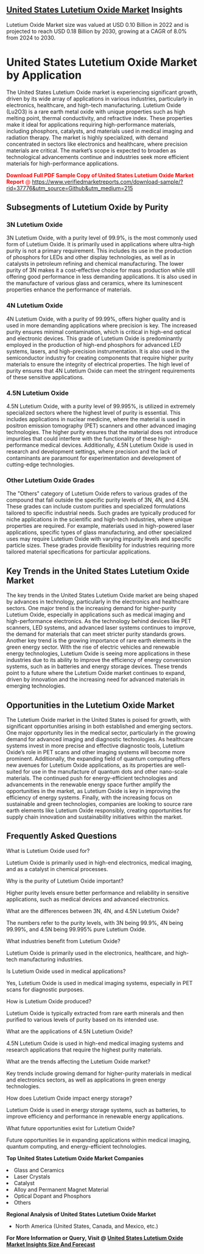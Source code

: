 <h2><a href="https://www.verifiedmarketreports.com/download-sample/?rid=37776&amp;utm_source=Github&amp;utm_medium=215" target="_blank">United States Lutetium Oxide Market</a> Insights</h2><p>Lutetium Oxide Market size was valued at USD 0.10 Billion in 2022 and is projected to reach USD 0.18 Billion by 2030, growing at a CAGR of 8.0% from 2024 to 2030.</p><p><h1>United States Lutetium Oxide Market by Application</h1><p>The United States Lutetium Oxide market is experiencing significant growth, driven by its wide array of applications in various industries, particularly in electronics, healthcare, and high-tech manufacturing. Lutetium Oxide (Lu2O3) is a rare earth metal oxide with unique properties such as high melting point, thermal conductivity, and refractive index. These properties make it ideal for applications requiring high-performance materials, including phosphors, catalysts, and materials used in medical imaging and radiation therapy. The market is highly specialized, with demand concentrated in sectors like electronics and healthcare, where precision materials are critical. The market’s scope is expected to broaden as technological advancements continue and industries seek more efficient materials for high-performance applications. <p><span class=""><span style="color: #ff0000;"><strong>Download Full PDF Sample Copy of United States Lutetium Oxide Market Report</strong> @ </span><a href="https://www.verifiedmarketreports.com/download-sample/?rid=37776&amp;utm_source=Github&amp;utm_medium=215" target="_blank">https://www.verifiedmarketreports.com/download-sample/?rid=37776&amp;utm_source=Github&amp;utm_medium=215</a></span></p></p><h2>Subsegments of Lutetium Oxide by Purity</h2><h3>3N Lutetium Oxide</h3><p>3N Lutetium Oxide, with a purity level of 99.9%, is the most commonly used form of Lutetium Oxide. It is primarily used in applications where ultra-high purity is not a primary requirement. This includes its use in the production of phosphors for LEDs and other display technologies, as well as in catalysts in petroleum refining and chemical manufacturing. The lower purity of 3N makes it a cost-effective choice for mass production while still offering good performance in less demanding applications. It is also used in the manufacture of various glass and ceramics, where its luminescent properties enhance the performance of materials.</p><h3>4N Lutetium Oxide</h3><p>4N Lutetium Oxide, with a purity of 99.99%, offers higher quality and is used in more demanding applications where precision is key. The increased purity ensures minimal contamination, which is critical in high-end optical and electronic devices. This grade of Lutetium Oxide is predominantly employed in the production of high-end phosphors for advanced LED systems, lasers, and high-precision instrumentation. It is also used in the semiconductor industry for creating components that require higher purity materials to ensure the integrity of electrical properties. The high level of purity ensures that 4N Lutetium Oxide can meet the stringent requirements of these sensitive applications.</p><h3>4.5N Lutetium Oxide</h3><p>4.5N Lutetium Oxide, with a purity level of 99.995%, is utilized in extremely specialized sectors where the highest level of purity is essential. This includes applications in nuclear medicine, where the material is used in positron emission tomography (PET) scanners and other advanced imaging technologies. The higher purity ensures that the material does not introduce impurities that could interfere with the functionality of these high-performance medical devices. Additionally, 4.5N Lutetium Oxide is used in research and development settings, where precision and the lack of contaminants are paramount for experimentation and development of cutting-edge technologies.</p><h3>Other Lutetium Oxide Grades</h3><p>The "Others" category of Lutetium Oxide refers to various grades of the compound that fall outside the specific purity levels of 3N, 4N, and 4.5N. These grades can include custom purities and specialized formulations tailored to specific industrial needs. Such grades are typically produced for niche applications in the scientific and high-tech industries, where unique properties are required. For example, materials used in high-powered laser applications, specific types of glass manufacturing, and other specialized uses may require Lutetium Oxide with varying impurity levels and specific particle sizes. These grades provide flexibility for industries requiring more tailored material specifications for particular applications.</p><h2>Key Trends in the United States Lutetium Oxide Market</h2><p>The key trends in the United States Lutetium Oxide market are being shaped by advances in technology, particularly in the electronics and healthcare sectors. One major trend is the increasing demand for higher-purity Lutetium Oxide, especially in applications such as medical imaging and high-performance electronics. As the technology behind devices like PET scanners, LED systems, and advanced laser systems continues to improve, the demand for materials that can meet stricter purity standards grows. Another key trend is the growing importance of rare earth elements in the green energy sector. With the rise of electric vehicles and renewable energy technologies, Lutetium Oxide is seeing more applications in these industries due to its ability to improve the efficiency of energy conversion systems, such as in batteries and energy storage devices. These trends point to a future where the Lutetium Oxide market continues to expand, driven by innovation and the increasing need for advanced materials in emerging technologies.</p><h2>Opportunities in the Lutetium Oxide Market</h2><p>The Lutetium Oxide market in the United States is poised for growth, with significant opportunities arising in both established and emerging sectors. One major opportunity lies in the medical sector, particularly in the growing demand for advanced imaging and diagnostic technologies. As healthcare systems invest in more precise and effective diagnostic tools, Lutetium Oxide’s role in PET scans and other imaging systems will become more prominent. Additionally, the expanding field of quantum computing offers new avenues for Lutetium Oxide applications, as its properties are well-suited for use in the manufacture of quantum dots and other nano-scale materials. The continued push for energy-efficient technologies and advancements in the renewable energy space further amplify the opportunities in the market, as Lutetium Oxide is key in improving the efficiency of energy systems. Finally, with the increasing focus on sustainable and green technologies, companies are looking to source rare earth elements like Lutetium Oxide responsibly, creating opportunities for supply chain innovation and sustainability initiatives within the market.</p><h2>Frequently Asked Questions</h2><p>What is Lutetium Oxide used for?</p><p>Lutetium Oxide is primarily used in high-end electronics, medical imaging, and as a catalyst in chemical processes.</p><p>Why is the purity of Lutetium Oxide important?</p><p>Higher purity levels ensure better performance and reliability in sensitive applications, such as medical devices and advanced electronics.</p><p>What are the differences between 3N, 4N, and 4.5N Lutetium Oxide?</p><p>The numbers refer to the purity levels, with 3N being 99.9%, 4N being 99.99%, and 4.5N being 99.995% pure Lutetium Oxide.</p><p>What industries benefit from Lutetium Oxide?</p><p>Lutetium Oxide is primarily used in the electronics, healthcare, and high-tech manufacturing industries.</p><p>Is Lutetium Oxide used in medical applications?</p><p>Yes, Lutetium Oxide is used in medical imaging systems, especially in PET scans for diagnostic purposes.</p><p>How is Lutetium Oxide produced?</p><p>Lutetium Oxide is typically extracted from rare earth minerals and then purified to various levels of purity based on its intended use.</p><p>What are the applications of 4.5N Lutetium Oxide?</p><p>4.5N Lutetium Oxide is used in high-end medical imaging systems and research applications that require the highest purity materials.</p><p>What are the trends affecting the Lutetium Oxide market?</p><p>Key trends include growing demand for higher-purity materials in medical and electronics sectors, as well as applications in green energy technologies.</p><p>How does Lutetium Oxide impact energy storage?</p><p>Lutetium Oxide is used in energy storage systems, such as batteries, to improve efficiency and performance in renewable energy applications.</p><p>What future opportunities exist for Lutetium Oxide?</p><p>Future opportunities lie in expanding applications within medical imaging, quantum computing, and energy-efficient technologies.</p></p><p><strong>Top United States Lutetium Oxide Market Companies</strong></p><div data-test-id=""><p><li>Glass and Ceramics</li><li> Laser Crystals</li><li> Catalyst</li><li> Alloy and Permanent Magnet Material</li><li> Optical Dopant and Phosphors</li><li> Others</li></p><div><strong>Regional Analysis of&nbsp;United States Lutetium Oxide Market</strong></div><ul><li dir="ltr"><p dir="ltr">North America&nbsp;(United States, Canada, and Mexico, etc.)</p></li></ul><p><strong>For More Information or Query, Visit @&nbsp;</strong><strong><a href="https://www.verifiedmarketreports.com/product/global-lutetium-oxide-market-2019-by-manufacturers-regions-type-and-application-forecast-to-2024/?utm_source=Github&amp;utm_medium=215" target="_blank">United States Lutetium Oxide Market Insights Size And Forecast</a></strong></p></div>
